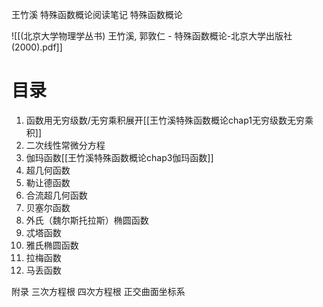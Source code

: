 王竹溪 特殊函数概论阅读笔记
特殊函数概论

![[(北京大学物理学丛书) 王竹溪, 郭敦仁 - 特殊函数概论-北京大学出版社 (2000).pdf]]

# 目录

1. 函数用无穷级数/无穷乘积展开[[王竹溪特殊函数概论chap1无穷级数无穷乘积]]
2. 二次线性常微分方程
3. 伽玛函数[[王竹溪特殊函数概论chap3伽玛函数]]
4. 超几何函数
5. 勒让德函数
6. 合流超几何函数
7. 贝塞尔函数
8. 外氏（魏尔斯托拉斯）椭圆函数
9. 忒塔函数
10. 雅氏椭圆函数
11. 拉梅函数
12. 马丢函数

附录
三次方程根
四次方程根
正交曲面坐标系

